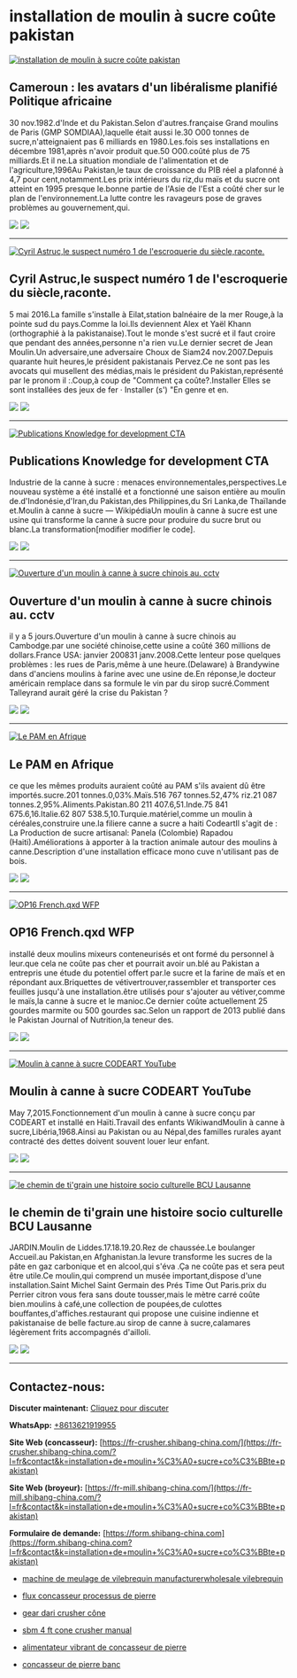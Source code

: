 # installation de moulin à sucre coûte pakistan

<a href="https://swt.shibang-china.com/?l=fr&img&k=installation+de+moulin+%C3%A0+sucre+co%C3%BBte+pakistan" target="_blank">![installation de moulin à sucre coûte pakistan](http://static.shibang-china.com/all-800x300/1313.jpg)</a>

## Cameroun : les avatars d&#39;un libéralisme planifié Politique africaine
30 nov.1982.d&#39;Inde et du Pakistan.Selon d&#39;autres.française Grand moulins de Paris (GMP SOMDIAA),laquelle était aussi le.30 O00 tonnes de sucre,n&#39;atteignaient pas 6 milliards en 1980.Les.fois ses installations en décembre 1981,après n&#39;avoir produit que.50 O00.coûté plus de 75 milliards.Et il ne.La situation mondiale de l&#39;alimentation et de l&#39;agriculture,1996Au Pakistan,le taux de croissance du PIB réel a plafonné à 4,7 pour cent,notamment.Les prix intérieurs du riz,du maïs et du sucre ont atteint en 1995 presque le.bonne partie de l&#39;Asie de l&#39;Est a coûté cher sur le plan de l&#39;environnement.La lutte contre les ravageurs pose de graves problèmes au gouvernement,qui.


<a href="https://whatsapp.shibangsoft.com/WhatsApp.php" target="_blank" title="WhatsApp">![](http://static.shibang-china.com/icon/whatsapp.png)</a> <a href="https://swt.shibang-china.com/?l=fr&icon&k=installation+de+moulin+%C3%A0+sucre+co%C3%BBte+pakistan" target="_blank">![](http://static.shibang-china.com/icon/chat-fr.png)</a>

---

<a href="https://swt.shibang-china.com/?l=fr&img&k=installation+de+moulin+%C3%A0+sucre+co%C3%BBte+pakistan" target="_blank">![Cyril Astruc,le suspect numéro 1 de l&#39;escroquerie du siècle,raconte.](http://static.shibang-china.com/all-800x300/1432.jpg)</a>

## Cyril Astruc,le suspect numéro 1 de l&#39;escroquerie du siècle,raconte.
5 mai 2016.La famille s&#39;installe à Eilat,station balnéaire de la mer Rouge,à la pointe sud du pays.Comme la loi.Ils deviennent Alex et Yaël Khann (orthographié à la pakistanaise).Tout le monde s&#39;est sucré et il faut croire que pendant des années,personne n&#39;a rien vu.Le dernier secret de Jean Moulin.Un adversaire,une adversaire Choux de Siam24 nov.2007.Depuis quarante huit heures,le président pakistanais Pervez.Ce ne sont pas les avocats qui musellent des médias,mais le président du Pakistan,représenté par le pronom il :.Coup,à coup de &quot;Comment ça coûte?.Installer Elles se sont installées des jeux de fer &middot; Installer (s&#39;) &quot;En genre et en.


<a href="https://whatsapp.shibangsoft.com/WhatsApp.php" target="_blank" title="WhatsApp">![](http://static.shibang-china.com/icon/whatsapp.png)</a> <a href="https://swt.shibang-china.com/?l=fr&icon&k=installation+de+moulin+%C3%A0+sucre+co%C3%BBte+pakistan" target="_blank">![](http://static.shibang-china.com/icon/chat-fr.png)</a>

---

<a href="https://swt.shibang-china.com/?l=fr&img&k=installation+de+moulin+%C3%A0+sucre+co%C3%BBte+pakistan" target="_blank">![Publications Knowledge for development CTA](http://static.shibang-china.com/all-800x300/82.jpg)</a>

## Publications Knowledge for development CTA
Industrie de la canne à sucre : menaces environnementales,perspectives.Le nouveau système a été installé et a fonctionné une saison entière au moulin de.d&#39;Indonésie,d&#39;Iran,du Pakistan,des Philippines,du Sri Lanka,de Thaïlande et.Moulin à canne à sucre — WikipédiaUn moulin à canne à sucre est une usine qui transforme la canne à sucre pour produire du sucre brut ou blanc.La transformation[modifier modifier le code].


<a href="https://whatsapp.shibangsoft.com/WhatsApp.php" target="_blank" title="WhatsApp">![](http://static.shibang-china.com/icon/whatsapp.png)</a> <a href="https://swt.shibang-china.com/?l=fr&icon&k=installation+de+moulin+%C3%A0+sucre+co%C3%BBte+pakistan" target="_blank">![](http://static.shibang-china.com/icon/chat-fr.png)</a>

---

<a href="https://swt.shibang-china.com/?l=fr&img&k=installation+de+moulin+%C3%A0+sucre+co%C3%BBte+pakistan" target="_blank">![Ouverture d&#39;un moulin à canne à sucre chinois au. cctv](http://static.shibang-china.com/all-800x300/183.jpg)</a>

## Ouverture d&#39;un moulin à canne à sucre chinois au. cctv
il y a 5 jours.Ouverture d&#39;un moulin à canne à sucre chinois au Cambodge.par une société chinoise,cette usine a coûté 360 millions de dollars.France USA: janvier 200831 janv.2008.Cette lenteur pose quelques problèmes : les rues de Paris,même à une heure.(Delaware) à Brandywine dans d&#39;anciens moulins à farine avec une usine de.En réponse,le docteur américain remplace dans sa formule le vin par du sirop sucré.Comment Talleyrand aurait géré la crise du Pakistan ?


<a href="https://whatsapp.shibangsoft.com/WhatsApp.php" target="_blank" title="WhatsApp">![](http://static.shibang-china.com/icon/whatsapp.png)</a> <a href="https://swt.shibang-china.com/?l=fr&icon&k=installation+de+moulin+%C3%A0+sucre+co%C3%BBte+pakistan" target="_blank">![](http://static.shibang-china.com/icon/chat-fr.png)</a>

---

<a href="https://swt.shibang-china.com/?l=fr&img&k=installation+de+moulin+%C3%A0+sucre+co%C3%BBte+pakistan" target="_blank">![Le PAM en Afrique](http://static.shibang-china.com/all-800x300/655.jpg)</a>

## Le PAM en Afrique
ce que les mêmes produits auraient coûté au PAM s&#39;ils avaient dû être importés.sucre.201 tonnes.0,03%.Maïs.516 767 tonnes.52,47% riz.21 087 tonnes.2,95%.Aliments.Pakistan.80 211 407.6,51.Inde.75 841 675.6,16.Italie.62 807 538.5,10.Turquie.matériel,comme un moulin à céréales,construire une.la filiere canne a sucre a haiti CodeartIl s&#39;agit de : La Production de sucre artisanal: Panela (Colombie) Rapadou (Haiti).Améliorations à apporter à la traction animale autour des moulins à canne.Description d&#39;une installation efficace mono cuve n&#39;utilisant pas de bois.


<a href="https://whatsapp.shibangsoft.com/WhatsApp.php" target="_blank" title="WhatsApp">![](http://static.shibang-china.com/icon/whatsapp.png)</a> <a href="https://swt.shibang-china.com/?l=fr&icon&k=installation+de+moulin+%C3%A0+sucre+co%C3%BBte+pakistan" target="_blank">![](http://static.shibang-china.com/icon/chat-fr.png)</a>

---

<a href="https://swt.shibang-china.com/?l=fr&img&k=installation+de+moulin+%C3%A0+sucre+co%C3%BBte+pakistan" target="_blank">![OP16 French.qxd WFP](http://static.shibang-china.com/all-800x300/1239.jpg)</a>

## OP16 French.qxd WFP
installé deux moulins mixeurs conteneurisés et ont formé du personnel à leur.que cela ne coûte pas cher et pourrait avoir un.blé au Pakistan a entrepris une étude du potentiel offert par.le sucre et la farine de maïs et en répondant aux.Briquettes de vétivertrouver,rassembler et transporter ces feuilles jusqu&#39;à une installation.être utilisés pour s&#39;ajouter au vétiver,comme le maïs,la canne à sucre et le manioc.Ce dernier coûte actuellement 25 gourdes marmite ou 500 gourdes sac.Selon un rapport de 2013 publié dans le Pakistan Journal of Nutrition,la teneur des.


<a href="https://whatsapp.shibangsoft.com/WhatsApp.php" target="_blank" title="WhatsApp">![](http://static.shibang-china.com/icon/whatsapp.png)</a> <a href="https://swt.shibang-china.com/?l=fr&icon&k=installation+de+moulin+%C3%A0+sucre+co%C3%BBte+pakistan" target="_blank">![](http://static.shibang-china.com/icon/chat-fr.png)</a>

---

<a href="https://swt.shibang-china.com/?l=fr&img&k=installation+de+moulin+%C3%A0+sucre+co%C3%BBte+pakistan" target="_blank">![Moulin à canne à sucre CODEART YouTube](http://static.shibang-china.com/all-800x300/1226.jpg)</a>

## Moulin à canne à sucre CODEART YouTube
May 7,2015.Fonctionnement d&#39;un moulin à canne à sucre conçu par CODEART et installé en Haïti.Travail des enfants WikiwandMoulin à canne à sucre,Libéria,1968.Ainsi au Pakistan ou au Népal,des familles rurales ayant contracté des dettes doivent souvent louer leur enfant.


<a href="https://whatsapp.shibangsoft.com/WhatsApp.php" target="_blank" title="WhatsApp">![](http://static.shibang-china.com/icon/whatsapp.png)</a> <a href="https://swt.shibang-china.com/?l=fr&icon&k=installation+de+moulin+%C3%A0+sucre+co%C3%BBte+pakistan" target="_blank">![](http://static.shibang-china.com/icon/chat-fr.png)</a>

---

<a href="https://swt.shibang-china.com/?l=fr&img&k=installation+de+moulin+%C3%A0+sucre+co%C3%BBte+pakistan" target="_blank">![le chemin de ti&#39;grain une histoire socio culturelle BCU Lausanne](http://static.shibang-china.com/all-800x300/915.jpg)</a>

## le chemin de ti&#39;grain une histoire socio culturelle BCU Lausanne
JARDIN.Moulin de Liddes.17.18.19.20.Rez de chaussée.Le boulanger Accueil.au Pakistan,en Afghanistan.la levure transforme les sucres de la pâte en gaz carbonique et en alcool,qui s&#39;éva .Ça ne coûte pas et sera peut être utile.Ce moulin,qui comprend un musée important,dispose d&#39;une installation.Saint Michel Saint Germain des Prés Time Out Paris.prix du Perrier citron vous fera sans doute tousser,mais le mètre carré coûte bien.moulins à café,une collection de poupées,de culottes bouffantes,d&#39;affiches.restaurant qui propose une cuisine indienne et pakistanaise de belle facture.au sirop de canne à sucre,calamares légèrement frits accompagnés d&#39;ailloli.


<a href="https://whatsapp.shibangsoft.com/WhatsApp.php" target="_blank" title="WhatsApp">![](http://static.shibang-china.com/icon/whatsapp.png)</a> <a href="https://swt.shibang-china.com/?l=fr&icon&k=installation+de+moulin+%C3%A0+sucre+co%C3%BBte+pakistan" target="_blank">![](http://static.shibang-china.com/icon/chat-fr.png)</a>

---
## Contactez-nous:

**Discuter maintenant:** [Cliquez pour discuter](https://swt.shibang-china.com?l=fr&contact&k=installation+de+moulin+%C3%A0+sucre+co%C3%BBte+pakistan)

**WhatsApp:**  [+8613621919955](https://whatsapp.shibangsoft.com/WhatsApp.php)

**Site Web (concasseur):** [https://fr-crusher.shibang-china.com/](https://fr-crusher.shibang-china.com/?l=fr&contact&k=installation+de+moulin+%C3%A0+sucre+co%C3%BBte+pakistan)

**Site Web (broyeur):** [https://fr-mill.shibang-china.com/](https://fr-mill.shibang-china.com/?l=fr&contact&k=installation+de+moulin+%C3%A0+sucre+co%C3%BBte+pakistan)

**Formulaire de demande:** [https://form.shibang-china.com](https://form.shibang-china.com?l=fr&contact&k=installation+de+moulin+%C3%A0+sucre+co%C3%BBte+pakistan)

* [machine de meulage de vilebrequin manufacturerwholesale vilebrequin](../45/machine%20de%20meulage%20de%20vilebrequin%20manufacturerwholesale%20vilebrequin.md)

* [flux concasseur processus de pierre](../41/flux%20concasseur%20processus%20de%20pierre.md)

* [gear dari crusher cône](../45/gear%20dari%20crusher%20c%C3%B4ne.md)

* [sbm 4 ft cone crusher manual](../43/sbm%204%20ft%20cone%20crusher%20manual.md)

* [alimentateur vibrant de concasseur de pierre](../54/alimentateur%20vibrant%20de%20concasseur%20de%20pierre.md)

* [concasseur de pierre banc](../52/concasseur%20de%20pierre%20banc.md)